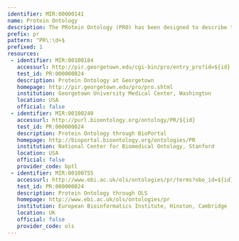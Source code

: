 ```yaml
---
identifier: MIR:00000141
name: Protein Ontology
description: The PRotein Ontology (PRO) has been designed to describe the relationships of proteins and protein evolutionary classes, to delineate the multiple protein forms of a gene locus (ontology for protein forms), and to interconnect existing ontologies.
prefix: pr
pattern: ^PR\:\d+$
prefixed: 1
resources:
 - identifier: MIR:00100184
   accessurl: http://pir.georgetown.edu/cgi-bin/pro/entry_pro?id=${id}
   test_id: PR:000000024
   description: Protein Ontology at Georgetown
   homepage: http://pir.georgetown.edu/pro/pro.shtml
   institution: Georgetown University Medical Center, Washington
   location: USA
   official: false
 - identifier: MIR:00100240
   accessurl: http://purl.bioontology.org/ontology/PR/${id}
   test_id: PR:000000024
   description: Protein Ontology through BioPortal
   homepage: http://bioportal.bioontology.org/ontologies/PR
   institution: National Center for Biomedical Ontology, Stanford
   location: USA
   official: false
   provider_code: bptl
 - identifier: MIR:00100755
   accessurl: http://www.ebi.ac.uk/ols/ontologies/pr/terms?obo_id=${id}
   test_id: PR:000000024
   description: Protein Ontology through OLS
   homepage: http://www.ebi.ac.uk/ols/ontologies/pr
   institution: European Bioinformatics Institute, Hinxton, Cambridge
   location: UK
   official: false
   provider_code: ols
---
```

